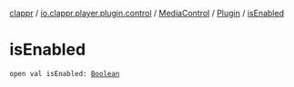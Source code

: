 [clappr](../../../index.md) / [io.clappr.player.plugin.control](../../index.md) / [MediaControl](../index.md) / [Plugin](index.md) / [isEnabled](./is-enabled.md)

# isEnabled

`open val isEnabled: `[`Boolean`](https://kotlinlang.org/api/latest/jvm/stdlib/kotlin/-boolean/index.html)